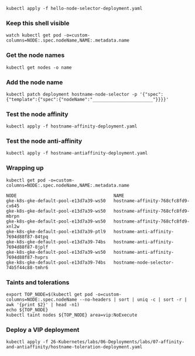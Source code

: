 ```
kubectl apply -f hello-node-selector-deployment.yaml
```

### Keep this shell visible

```
watch kubectl get pod -o=custom-columns=NODE:.spec.nodeName,NAME:.metadata.name
```

### Get the node names

```
kubectl get nodes -o name
```

### Add the node name

```
kubectl patch deployment hostname-node-selector -p '{"spec":{"template":{"spec":{"nodeName":"_______________________"}}}}'
```

### Test the node affinity

```
kubectl apply -f hostname-affinity-deployment.yaml
```

### Test the node anti-affinity

```
kubectl apply -f hostname-antiaffinity-deployment.yaml
```

### Wrapping up

```
kubectl get pod -o=custom-columns=NODE:.spec.nodeName,NAME:.metadata.name
```

```
NODE                                     NAME
gke-k8s-gke-default-pool-e13d7a39-ws50   hostname-affinity-768cfc8fd9-cx645
gke-k8s-gke-default-pool-e13d7a39-ws50   hostname-affinity-768cfc8fd9-mbrpn
gke-k8s-gke-default-pool-e13d7a39-ws50   hostname-affinity-768cfc8fd9-xnl2w
gke-k8s-gke-default-pool-e13d7a39-ptl9   hostname-anti-affinity-7694d88f87-84tpq
gke-k8s-gke-default-pool-e13d7a39-74bs   hostname-anti-affinity-7694d88f87-8jplf
gke-k8s-gke-default-pool-e13d7a39-ws50   hostname-anti-affinity-7694d88f87-hvprs
gke-k8s-gke-default-pool-e13d7a39-74bs   hostname-node-selector-74b5f44c88-tmhr6
```

### Taints and tolerations

```
export TOP_NODE=$(kubectl get pod -o=custom-columns=NODE:.spec.nodeName --no-headers | sort | uniq -c | sort -r | awk '{print $2}' | head -n1)
echo ${TOP_NODE}
kubectl taint nodes ${TOP_NODE} area=vip:NoExecute
```

### Deploy a VIP deployment

```
kubectl apply -f 26-Kubernetes/labs/06-Deployments/labs/07-affinity-and-antiaffinity/hostname-toleration-deployment.yaml
```